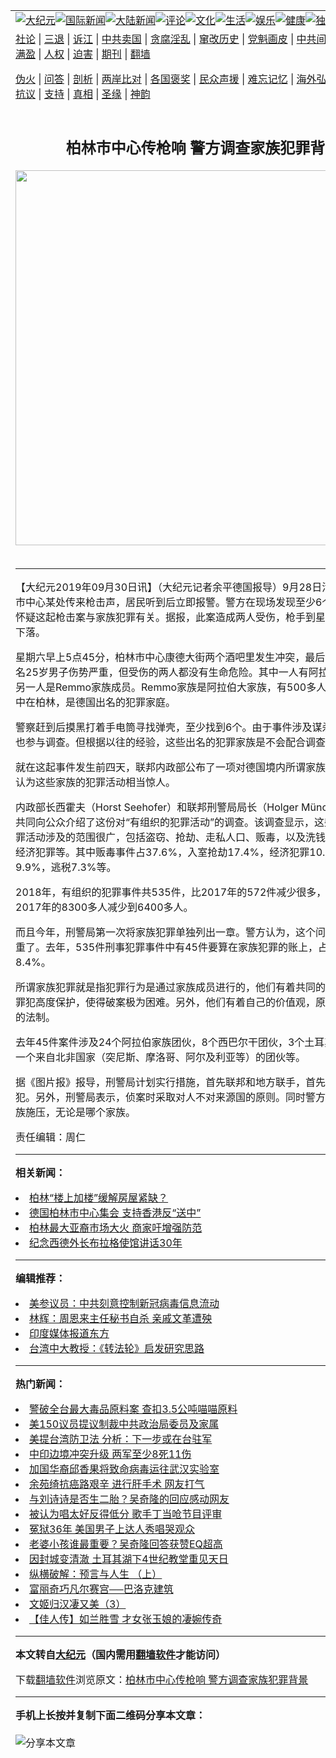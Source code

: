 <a name="1" id="1" target="_blank"></a><span id="1"></span>
<table align=center border="0"><tr><td colspan="2" VALIGN=TOP><a href="https://github.com/xcsfm206/djy/blob/master/gb/nsc413.md#1"><img src="https://raw.githubusercontent.com/xcsfm206/www/master/t/djy/1.jpg" title="大纪元"></a><a href="https://github.com/xcsfm206/djy/blob/master/gb/n24hr.md#1"><img src="https://raw.githubusercontent.com/xcsfm206/www/master/t/djy/3.jpg" title="国际新闻"></a><a href="https://github.com/xcsfm206/djy/blob/master/gb/nsc413.md#1"><img src="https://raw.githubusercontent.com/xcsfm206/www/master/t/djy/4.jpg" title="大陆新闻"></a><a href="https://github.com/xcsfm206/djy/blob/master/gb/news392.md#1"><img src="https://raw.githubusercontent.com/xcsfm206/www/master/t/djy/5.jpg" title="评论"></a><a href="https://github.com/xcsfm206/djy/blob/master/gb/news2007.md#1"><img src="https://raw.githubusercontent.com/xcsfm206/www/master/t/djy/6.jpg" title="文化"></a><a href="https://github.com/xcsfm206/djy/blob/master/gb/news2008.md#1"><img src="https://raw.githubusercontent.com/xcsfm206/www/master/t/djy/7.jpg" title="生活"></a><a href="https://github.com/xcsfm206/djy/blob/master/gb/ncyule.md#1"><img src="https://raw.githubusercontent.com/xcsfm206/www/master/t/djy/8.jpg" title="娱乐"></a><a href="https://github.com/xcsfm206/djy/blob/master/gb/nsc1002.md#1"><img src="https://raw.githubusercontent.com/xcsfm206/www/master/t/djy/9.jpg" title="健康"><a href="https://github.com/xcsfm206/djy/blob/master/gb/nf6092.md#1"><img src="https://raw.githubusercontent.com/xcsfm206/www/master/t/djy/10a.jpg" title="独家"></a><a href="https://github.com/xcsfm206/djy/blob/master/gb/nf4514.md#1"><img src="https://raw.githubusercontent.com/xcsfm206/www/master/t/djy/12a.jpg" title="头条"></a></td></tr>
<tr><td colspan="2" VALIGN=TOP><a target="_blank" href="https://github.com/xcsfm206/djy/blob/master/gb/9p.md#1">社论</a> | <a target="_blank" href="https://github.com/xcsfm206/djy/blob/master/gb/nf5657.md#1">三退</a> | <a target="_blank" href="https://github.com/xcsfm206/djy/blob/master/gb/nf6124.md#1">诉江</a> | <a target="_blank" href="https://github.com/xcsfm206/djy/blob/master/gb/nf1176117.md#1">中共卖国</a> | <a target="_blank" href="https://github.com/xcsfm206/djy/blob/master/gb/nf5773.md#1">贪腐淫乱</a> | <a target="_blank" href="https://github.com/xcsfm206/djy/blob/master/gb/nf1176115.md#1">窜改历史</a> | <a target="_blank" href="https://github.com/xcsfm206/djy/blob/master/gb/nf1176107.md#1">党魁画皮</a> | <a target="_blank" href="https://github.com/xcsfm206/djy/blob/master/gb/nf1320400.md#1">中共间谍</a> | <a target="_blank" href="https://github.com/xcsfm206/djy/blob/master/gb/nf1176114.md#1">破坏传统</a> | <a target="_blank" href="https://github.com/xcsfm206/ntdtv/blob/master/gb/prog447_1.md#1">恶贯满盈</a> | <a target="_blank" href="https://github.com/xcsfm206/djy/blob/master/gb/ncid278.md#1">人权</a> | <a target="_blank" href="https://github.com/xcsfm206/djy/blob/master/gb/nf1176111.md#1">迫害</a> | <a target="_blank" href="https://gitlab.com/szzdlab/mh-qikan/blob/master/README.md#1">期刊</a> | <a target="_blank" href="https://github.com/xcsfm206/www/blob/master/README.md?zsrh#8">翻墙</a></p><p><a target="_blank" href="https://github.com/xcsfm206/djy/blob/master/gb/nf5562.md#1">伪火</a> | <a target="_blank" href="https://github.com/xcsfm206/djy/blob/master/gb/nf4378.md#1">问答</a> | <a target="_blank" href="https://github.com/xcsfm206/djy/blob/master/gb/nf5792.md#1">剖析</a> | <a target="_blank" href="https://github.com/xcsfm206/djy/blob/master/gb/nf5735.md#1">两岸比对</a> | <a target="_blank" href="https://github.com/xcsfm206/djy/blob/master/gb/nf6119.md#1">各国褒奖</a> | <a target="_blank" href="https://github.com/xcsfm206/djy/blob/master/gb/nf6120.md#1">民众声援</a> | <a target="_blank" href="https://github.com/xcsfm206/djy/blob/master/gb/nf1188594.md#1">难忘记忆</a> | <a target="_blank" href="https://github.com/xcsfm206/djy/blob/master/gb/nf3180.md#1">海外弘传</a> | <a target="_blank" href="https://github.com/xcsfm206/djy/blob/master/gb/nf5410.md#1">万人上访</a> | <a target="_blank" href="https://github.com/xcsfm206/ntdtv/blob/master/gb/prog1530_1.md#1">和平抗议</a> | <a target="_blank" href="https://github.com/xcsfm206/djy/blob/master/gb/nf4386.md#1">支持</a> | <a target="_blank" href="https://github.com/xcsfm206/djy/blob/master/gb/nf4389.md#1">真相</a> | <a target="_blank" href="https://github.com/xcsfm206/djy/blob/master/gb/nf5790.md#1">圣缘</a> | <a target="_blank" href="https://github.com/xcsfm206/djy/blob/master/gb/nf4786.md#1">神韵</a></td></tr>
<tr><td VALIGN=TOP width="626"><h2 align=center>柏林市中心传枪响 警方调查家族犯罪背景</h2>
<img width="600" src="https://i.epochtimes.com/assets/uploads/2020/06/20200615PHO0050l-320x200.jpg" />
<h6></h6>
<hr>
	<p>【大纪元2019年09月30日讯】（大纪元记者余平德国报导）<span style="font-weight: 400;">9月28日清晨，在<ahref="https://github.com/xcsfm206/djy/blob/master/gb/tag/%E6%9F%8F%E6%9E%97.md#1">柏林</a>市中心某处传来枪击声，居民听到后立即报警。警方在现场发现至少6个弹壳，并且怀疑这起枪击案与<ahref="https://github.com/xcsfm206/djy/blob/master/gb/tag/%E5%AE%B6%E6%97%8F%E7%8A%AF%E7%BD%AA.md#1">家族犯罪</a>有关。据报，此案造成两人受伤，枪手到星期天依然没有下落。</span></p>
<p><span style="font-weight: 400;">星期六早上5点45分，<ahref="https://github.com/xcsfm206/djy/blob/master/gb/tag/%E6%9F%8F%E6%9E%97.md#1">柏林</a>市中心康德大街两个酒吧里发生冲突，最后导致枪战。一名25岁男子伤势严重，但受伤的两人都没有生命危险。其中一人有阿拉伯移民背景，另一人是Remmo家族成员。Remmo家族是阿拉伯大家族，有500多人，他们主要集中在柏林，是德国出名的犯罪家庭。</span></p>
<p><span style="font-weight: 400;">警察赶到后摸黑打着手电筒寻找弹壳，至少找到6个。由于事件涉及谋杀，所以特警也参与调查。但根据以往的经验，这些出名的犯罪家族是不会配合调查的。</span></p>
<p><span style="font-weight: 400;">就在这起事件发生前四天，联邦内政部公布了一项对德国境内所谓<ahref="https://github.com/xcsfm206/djy/blob/master/gb/tag/%E5%AE%B6%E6%97%8F%E7%8A%AF%E7%BD%AA.md#1">家族犯罪</a>的调查，认为这些家族的犯罪活动相当惊人。</span></p>
<p><span style="font-weight: 400;">内政部长西霍夫（Horst Seehofer）和联邦刑警局局长（Holger Münch）9月24日共同向公众介绍了这份对“有组织的犯罪活动”的调查。该调查显示，这些有组织的犯罪活动涉及的范围很广，包括盗窃、抢劫、走私人口、贩毒，以及洗钱、网络攻击、经济犯罪等。其中贩毒事件占37.6%，入室抢劫17.4%，经济犯罪10.3%，走私9.9%，逃税7.3%等。</span></p>
<p><span style="font-weight: 400;">2018年，有组织的犯罪事件共535件，比2017年的572件减少很多，涉案人员也从2017年的8300多人减少到6400多人。</span></p>
<p><span style="font-weight: 400;">而且今年，刑警局第一次将家族犯罪单独列出一章。警方认为，这个问题已经相当严重了。去年，535件刑事犯罪事件中有45件要算在家族犯罪的账上，占总比例的8.4%。</span></p>
<p><span style="font-weight: 400;">所谓家族犯罪就是指犯罪行为是通过家族成员进行的，他们有着共同的血缘关系，对罪犯高度保护，使得破案极为困难。另外，他们有着自己的价值观，原则上无视德国的法制。</span></p>
<p><span style="font-weight: 400;">去年45件案件涉及24个阿拉伯家族团伙，8个西巴尔干团伙，3个土耳其家族团伙，一个来自北非国家（突尼斯、摩洛哥、阿尔及利亚等）的团伙等。</span></p>
<p><span style="font-weight: 400;">据《图片报》报导，刑警局计划实行措施，首先联邦和地方联手，首先重点遣返罪犯。另外，刑警局表示，侦案时采取对人不对来源国的原则。同时警方将对犯案的家族施压，无论是哪个家族。</span></p>
<p>责任编辑：周仁</p>
	
<hr>


<strong>相关新闻：</strong>
<li><a href="https://github.com/xcsfm206/djy/blob/master/gb/19/4/4/n11162285.md#1">柏林“楼上加楼”缓解房屋紧缺？</a></li>
<li><a href="https://github.com/xcsfm206/djy/blob/master/gb/19/6/16/n11326764.md#1">德国柏林市中心集会 支持香港反“送中”</a></li>
<li><a href="https://github.com/xcsfm206/djy/blob/master/gb/19/7/9/n11373505.md#1">柏林最大亚裔市场大火 商家吁增强防范</a></li>
<li><a href="https://github.com/xcsfm206/djy/blob/master/gb/19/9/29/n11555178.md#1">纪念西德外长布拉格使馆讲话30年</a></li>
<hr>


<strong>编辑推荐：</strong>
<li><a href="https://github.com/onzhi266/djy/blob/master/gb/20/2/22/n11887949.md#1">美参议员：中共刻意控制新冠病毒信息流动</a></li>
<li><a href="https://github.com/tsiac2612/djy/blob/master/gb/18/1/22/n10079307.md#1" target="_blank">林辉：周恩来主任秘书自杀 亲戚文革遭殃</a></li><li><a href="https://github.com/xcsfm206/djy/blob/master/gb/18/10/27/n10812623.md?dfh#1" target="_blank">印度媒体报道东方</a></li><li><a href="https://github.com/tsiac2612/djy/blob/master/gb/20/3/12/n11936131.md#1" target="_blank">台湾中大教授：《转法轮》启发研究思路</a></li>
<hr>

<strong>热门新闻：</strong>
<li><a href="https://github.com/xcsfm206/djy/blob/master/gb/20/6/15/n12186279.md#1">警破全台最大毒品原料案 查扣3.5公吨喵喵原料</a></li>
<li><a href="https://github.com/xcsfm206/djy/blob/master/gb/20/6/15/n12187376.md#1">美150议员提议制裁中共政治局委员及家属</a></li>
<li><a href="https://github.com/xcsfm206/djy/blob/master/gb/20/6/15/n12186960.md#1">美提台湾防卫法 分析：下一步或在台驻军</a></li>
<li><a href="https://github.com/xcsfm206/djy/blob/master/gb/20/6/16/n12189414.md#1">中印边境冲突升级 两军至少8死11伤</a></li>
<li><a href="https://github.com/xcsfm206/djy/blob/master/gb/20/6/15/n12186268.md#1">加国华裔邱香果将致命病毒运往武汉实验室</a></li>
<li><a href="https://github.com/xcsfm206/djy/blob/master/gb/20/6/15/n12185955.md#1">余苑绮抗癌路艰辛 进行肝手术 网友打气</a></li>
<li><a href="https://github.com/xcsfm206/djy/blob/master/gb/20/6/14/n12185206.md#1">与刘诗诗是否生二胎？吴奇隆的回应感动网友</a></li>
<li><a href="https://github.com/xcsfm206/djy/blob/master/gb/20/6/14/n12185250.md#1">被认为唱太好反得低分 歌手丁当呛节目评审</a></li>
<li><a href="https://github.com/xcsfm206/djy/blob/master/gb/20/6/14/n12184431.md#1">冤狱36年 美国男子上达人秀唱哭观众</a></li>
<li><a href="https://github.com/xcsfm206/djy/blob/master/gb/20/6/15/n12187794.md#1">老婆小孩谁最重要？吴奇隆回答获赞EQ超高</a></li>
<li><a href="https://github.com/xcsfm206/djy/blob/master/gb/20/6/15/n12186774.md#1">因封城变清澈 土耳其湖下4世纪教堂重见天日</a></li>
<li><a href="https://github.com/xcsfm206/djy/blob/master/gb/20/6/2/n12153788.md#1">纵横破解：预言与人生 （上）</a></li>
<li><a href="https://github.com/xcsfm206/djy/blob/master/gb/8/5/30/n2136550.md#1">富丽奇巧凡尔赛宫──巴洛克建筑</a></li>
<li><a href="https://github.com/xcsfm206/djy/blob/master/gb/20/5/30/n12148607.md#1">文姬归汉凄又美（3）</a></li>
<li><a href="https://github.com/xcsfm206/djy/blob/master/gb/20/6/12/n12181432.md#1">【佳人传】如兰胜雪 才女张玉娘的凄婉传奇</a></li>
<hr>

<strong>本文转自<a href="https://www.epochtimes.com">大纪元</a>（国内需用<a href="https://github.com/xcsfm206/www/blob/master/README.md#8">翻墙软件</a>才能访问）</strong><p>下载<a href="https://github.com/xcsfm206/www/blob/master/README.md#8">翻墙软件</a>浏览原文：<a href="https://www.epochtimes.com/gb/19/9/29/n11555253.htm">柏林市中心传枪响 警方调查家族犯罪背景</a></p><hr>

<strong>手机上长按并复制下面二维码分享本文章：</strong><br><br><img src="http://d1p1.ip.zn2.us/v.php?action=qrcode&url=https://github.com/xcsfm206/djy/blob/master/gb/19/9/29/n11555253.md%231" title="分享本文章"></td><td VALIGN=TOP><a href="https://github.com/xcsfm206/djy/blob/master/gb/16/1/21/n4622075.md?dfh#1" target="_blank"><img src="https://raw.githubusercontent.com/xcsfm206/djy/master/gb/300/wei-f1.jpg" title="中共的伪火骗局"  alt="中共的伪火骗局"></a><br><a href="https://github.com/xcsfm206/www/blob/master/README.md?dfh#9" target="_blank"><img src="https://raw.githubusercontent.com/xcsfm206/djy/master/gb/300/yong-h.jpg" title="永恒的见证"  alt="永恒的见证"></a><br><a href="https://github.com/xcsfm206/djy/blob/master/gb/13/9/29/n3974789.md?dfh#1" target="_blank"><img src="https://raw.githubusercontent.com/xcsfm206/djy/master/gb/300/shang-lnz.jpg" title="善良女子被中共投男牢"  alt="善良女子被中共投男牢"></a><br><a href="https://github.com/xcsfm206/djy/blob/master/gb/16/3/16/n4663449.md?dfh#1" target="_blank"><img src="https://raw.githubusercontent.com/xcsfm206/djy/master/gb/300/huo-z3.jpg" title="警卫目击活摘器官"  alt="警卫目击活摘器官"></a><br><a href="https://github.com/xcsfm206/djy/blob/master/gb/16/8/7/n8177641.md?dfh#1" target="_blank"><img src="https://raw.githubusercontent.com/xcsfm206/djy/master/gb/300/huo-z4.jpg" title="证人描述活摘恐怖"  alt="证人描述活摘恐怖"></a><br><a href="https://github.com/xcsfm206/djy/blob/master/gb/10/4/19/n2881569.md?dfh#1" target="_blank"><img src="https://raw.githubusercontent.com/xcsfm206/djy/master/gb/300/huo-z1.jpg" title="揭开活摘器官黑幕"  alt="揭开活摘器官黑幕"></a><br><a href="https://github.com/xcsfm206/djy/blob/master/gb/10/11/7/n3077476.md?dfh#1" target="_blank"><img src="https://raw.githubusercontent.com/xcsfm206/djy/master/gb/300/ma-ks.jpg" title="马克思的成魔之路"  alt="马克思的成魔之路"></a><br><a href="https://github.com/xcsfm206/djy/blob/master/gb/14/6/9/n4173977.md?dfh#1" target="_blank"><img src="https://raw.githubusercontent.com/xcsfm206/djy/master/gb/300/chang-zs.jpg" title="藏字石 蕴天机"  alt="藏字石 蕴天机"></a><br><a href="https://github.com/xcsfm206/djy/blob/master/gb/18/5/10/n10381511.md?dfh#1" target="_blank"><img src="https://raw.githubusercontent.com/xcsfm206/djy/master/gb/300/st1.jpg" title="关注3亿人三退"  alt="关注3亿人三退"></a><br><a href="https://github.com/xcsfm206/djy/blob/master/gb/18/3/21/n10237682.md?dfh#1" target="_blank"><img src="https://raw.githubusercontent.com/xcsfm206/djy/master/gb/300/jie-t.jpg" title="解体中共复兴中华"  alt="解体中共复兴中华"></a><br><a href="https://github.com/xcsfm206/djy/blob/master/gb/9/2/9/n2422991.md?dfh#1" target="_blank"><img src="https://raw.githubusercontent.com/xcsfm206/djy/master/gb/300/gao-zs.jpg" title="中共迫害良心律师"  alt="中共迫害良心律师"></a><br><a href="https://github.com/xcsfm206/djy/blob/master/gb/18/12/9/n10900044.md?dfh#1" target="_blank"><img src="https://raw.githubusercontent.com/xcsfm206/djy/master/gb/300/sj1.jpg" title="303万人举报江泽民"  alt="303万人举报江泽民"></a><br><a href="https://github.com/xcsfm206/djy/blob/master/gb/18/8/28/n10672014.md?dfh#1" target="_blank"><img src="https://raw.githubusercontent.com/xcsfm206/djy/master/gb/300/sj2.jpg" title="这些官员为何起诉江泽民"  alt="这些官员为何起诉江泽民"></a><br><a href="https://github.com/xcsfm206/djy/blob/master/gb/8/12/18/n2367165.md?dfh#1" target="_blank"><img src="https://raw.githubusercontent.com/xcsfm206/djy/master/gb/300/liangan.jpg" title="海峡两岸的强烈对比"  alt="海峡两岸的强烈对比"></a><br><a href="https://github.com/xcsfm206/djy/blob/master/gb/15/12/10/n4593139.md?dfh#1" target="_blank"><img src="https://raw.githubusercontent.com/xcsfm206/djy/master/gb/300/jia-ndzl.jpg" title="加拿大总理的贺信"  alt="加拿大总理的贺信"></a><br><a href="https://github.com/xcsfm206/djy/blob/master/gb/11/6/17/n3289382.md?dfh#1" target="_blank"><img src="https://raw.githubusercontent.com/xcsfm206/djy/master/gb/300/xiao-wd.jpg" title="探寻真相兼听则明"  alt="探寻真相兼听则明"></a><br><a href="https://github.com/xcsfm206/djy/blob/master/gb/18/10/27/n10812623.md?dfh#1" target="_blank"><img src="https://raw.githubusercontent.com/xcsfm206/djy/master/gb/300/yindu.jpg" title="印度媒体报道东方"  alt="印度媒体报道东方"></a><br><a href="https://github.com/xcsfm206/djy/blob/master/gb/18/6/9/n10469652.md?dfh#1" target="_blank"><img src="https://raw.githubusercontent.com/xcsfm206/djy/master/gb/300/xie-j.jpg" title="不一样的海外校园"  alt="不一样的海外校园"></a><br><a href="https://github.com/xcsfm206/djy/blob/master/gb/7/4/5/n1669415.md?dfh#1" target="_blank"><img src="https://raw.githubusercontent.com/xcsfm206/djy/master/gb/300/li-up.jpg" title="从大师到徒弟的传奇"  alt="从大师到徒弟的传奇"></a><br><a href="https://github.com/xcsfm206/djy/blob/master/gb/17/5/26/n9191512.md?dfh#1" target="_blank"><img src="https://raw.githubusercontent.com/xcsfm206/djy/master/gb/300/zfl2.jpg" title="亿万人与东方一本奇书"  alt="亿万人与东方一本奇书"></a><br><a href="https://github.com/xcsfm206/djy/blob/master/gb/13/11/27/n4020290.md?dfh#1" target="_blank"><img src="https://raw.githubusercontent.com/xcsfm206/djy/master/gb/300/zhen-h.jpg" title="大陆见不到的震撼场面"  alt="大陆见不到的震撼场面"></a><br><a href="https://github.com/xcsfm206/djy/blob/master/gb/15/7/17/n4482910.md?dfh#1" target="_blank"><img src="https://raw.githubusercontent.com/xcsfm206/djy/master/gb/300/dalu-sk.jpg" title="人心向善 大陆当初盛况"  alt="人心向善 大陆当初盛况"></a><br><a href="https://github.com/xcsfm206/djy/blob/master/gb/19/1/5/n10955468.md?dfh#1" target="_blank"><img src="https://raw.githubusercontent.com/xcsfm206/djy/master/gb/300/zfl1.jpg" title="追寻真理 这书讲什么"  alt="追寻真理 这书讲什么"></a><br><a href="https://github.com/xcsfm206/www/blob/master/README.md?dfh#1" target="_blank"><img src="https://raw.githubusercontent.com/xcsfm206/djy/master/gb/300/fq1.jpg" title="下载免费翻墙软件"  alt="下载免费翻墙软件"></a><br></td></tr></table>
